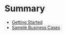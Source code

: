 # Summary

* [Getting Started](getting_started.md)
* [Sample Business Cases](sample_business_cases.md)

